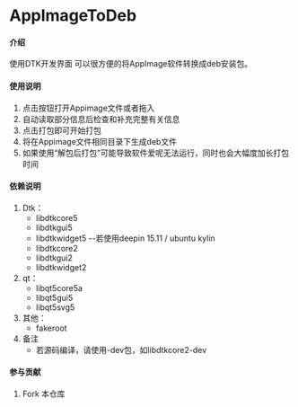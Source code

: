 # AppImageToDeb

#### 介绍
使用DTK开发界面
可以很方便的将AppImage软件转换成deb安装包。

#### 使用说明

1.  点击按钮打开Appimage文件或者拖入
2.  自动读取部分信息后检查和补充完整有关信息
3.  点击打包即可开始打包
4.  将在Appimage文件相同目录下生成deb文件
5.  如果使用“解包后打包”可能导致软件爱呢无法运行，同时也会大幅度加长打包时间

#### 依赖说明

1. Dtk：
    - libdtkcore5
    - libdtkgui5
    - libdtkwidget5
    --若使用deepin 15.11 / ubuntu kylin 
    - libdtkcore2
    - libdtkgui2
    - libdtkwidget2
2. qt：
    - libqt5core5a
    - libqt5gui5
    - libqt5svg5
3. 其他：
    - fakeroot
4. 备注
    - 若源码编译，请使用-dev包，如libdtkcore2-dev
#### 参与贡献

1.  Fork 本仓库


